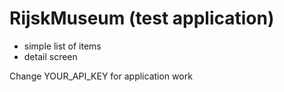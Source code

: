 # RijskMuseum (test application)

- simple list of items
- detail screen

Change YOUR_API_KEY for application work
